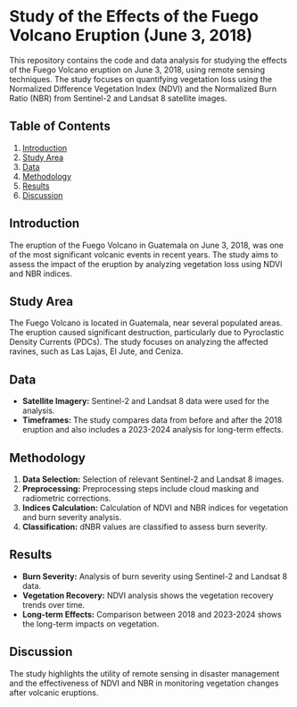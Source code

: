 # Study of the Effects of the Fuego Volcano Eruption (June 3, 2018)

This repository contains the code and data analysis for studying the effects of the Fuego Volcano eruption on June 3, 2018, using remote sensing techniques. The study focuses on quantifying vegetation loss using the Normalized Difference Vegetation Index (NDVI) and the Normalized Burn Ratio (NBR) from Sentinel-2 and Landsat 8 satellite images.

## Table of Contents
1. [Introduction](#introduction)
2. [Study Area](#study-area)
3. [Data](#data)
4. [Methodology](#methodology)
5. [Results](#results)
6. [Discussion](#discussion)

## Introduction
The eruption of the Fuego Volcano in Guatemala on June 3, 2018, was one of the most significant volcanic events in recent years. The study aims to assess the impact of the eruption by analyzing vegetation loss using NDVI and NBR indices.

## Study Area
The Fuego Volcano is located in Guatemala, near several populated areas. The eruption caused significant destruction, particularly due to Pyroclastic Density Currents (PDCs). The study focuses on analyzing the affected ravines, such as Las Lajas, El Jute, and Ceniza.

## Data
- **Satellite Imagery:** Sentinel-2 and Landsat 8 data were used for the analysis.
- **Timeframes:** The study compares data from before and after the 2018 eruption and also includes a 2023-2024 analysis for long-term effects.

## Methodology
1. **Data Selection:** Selection of relevant Sentinel-2 and Landsat 8 images.
2. **Preprocessing:** Preprocessing steps include cloud masking and radiometric corrections.
3. **Indices Calculation:** Calculation of NDVI and NBR indices for vegetation and burn severity analysis.
4. **Classification:** dNBR values are classified to assess burn severity.

## Results
- **Burn Severity:** Analysis of burn severity using Sentinel-2 and Landsat 8 data.
- **Vegetation Recovery:** NDVI analysis shows the vegetation recovery trends over time.
- **Long-term Effects:** Comparison between 2018 and 2023-2024 shows the long-term impacts on vegetation.

## Discussion
The study highlights the utility of remote sensing in disaster management and the effectiveness of NDVI and NBR in monitoring vegetation changes after volcanic eruptions.


